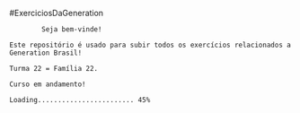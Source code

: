 #ExerciciosDaGeneration

            Seja bem-vinde!
                                    
    Este repositório é usado para subir todos os exercícios relacionados a Generation Brasil!

    Turma 22 = Família 22.

    Curso em andamento!

    Loading........................ 45%


